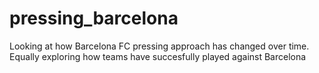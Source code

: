 # pressing_barcelona
Looking at how Barcelona FC pressing approach has changed over time. Equally exploring how teams have succesfully played against Barcelona
